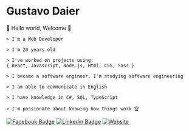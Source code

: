 <h1>Gustavo Daier</h1>

<p> 👻 Hello world, Welcome 👻</p>

```
> I'm a Web Developer

> I'm 20 years old

> I've worked on projects using:
{ React, Javascript, Node.js, Html, CSS, Sass }

> I became a software engineer, I'm studying software engineering

> I am able to communicate in English

> I have knowledge in C#, SQL, TypeScript

> I'm passionate about knowing how things work 🏆
```
  
[![Facebook Badge](https://img.shields.io/badge/-Gustavo_Daier-292929?style=for-the-badge&labelColor=292929&logo=instagram&logoColor=white&link=https://instagram.com/)](https://www.instagram.com/g_daier/?hl=pt-br) 
[![Linkedin Badge](https://img.shields.io/badge/-Gustavo_Daier-292929?style=for-the-badge&logo=Linkedin&logoColor=white&link=https://www.linkedin.com/in/gsdaier/)](https://www.linkedin.com/in/gsdaier/)
[![Website](https://img.shields.io/badge/-Website-292929?style=for-the-badge&link=https://gsdaier.netlify.app/)](https://gsdaier.netlify.app/)
